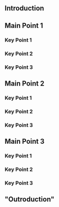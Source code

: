 ## Introduction

## Main Point 1

### Key Point 1

### Key Point 2

### Key Point 3

## Main Point 2

### Key Point 1

### Key Point 2

### Key Point 3

## Main Point 3

### Key Point 1

### Key Point 2

### Key Point 3

## "Outroduction"